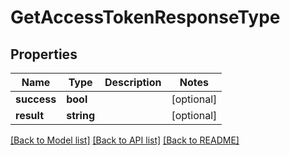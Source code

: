 # GetAccessTokenResponseType

## Properties
Name | Type | Description | Notes
------------ | ------------- | ------------- | -------------
**success** | **bool** |  | [optional] 
**result** | **string** |  | [optional] 

[[Back to Model list]](../../README.md#documentation-for-models) [[Back to API list]](../../README.md#documentation-for-api-endpoints) [[Back to README]](../../README.md)

